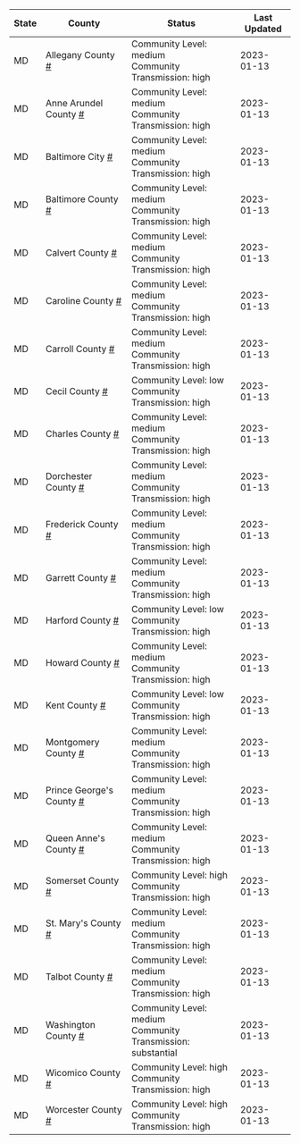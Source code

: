 State | County | Status | Last Updated
--- | --- | --- | --- 
MD | Allegany County <a href="#allegany_county">#</a> | <a name="allegany_county"></a>Community Level: medium<br/>Community Transmission: high | 2023-01-13
MD | Anne Arundel County <a href="#anne_arundel_county">#</a> | <a name="anne_arundel_county"></a>Community Level: medium<br/>Community Transmission: high | 2023-01-13
MD | Baltimore City <a href="#baltimore_city">#</a> | <a name="baltimore_city"></a>Community Level: medium<br/>Community Transmission: high | 2023-01-13
MD | Baltimore County <a href="#baltimore_county">#</a> | <a name="baltimore_county"></a>Community Level: medium<br/>Community Transmission: high | 2023-01-13
MD | Calvert County <a href="#calvert_county">#</a> | <a name="calvert_county"></a>Community Level: medium<br/>Community Transmission: high | 2023-01-13
MD | Caroline County <a href="#caroline_county">#</a> | <a name="caroline_county"></a>Community Level: medium<br/>Community Transmission: high | 2023-01-13
MD | Carroll County <a href="#carroll_county">#</a> | <a name="carroll_county"></a>Community Level: medium<br/>Community Transmission: high | 2023-01-13
MD | Cecil County <a href="#cecil_county">#</a> | <a name="cecil_county"></a>Community Level: low<br/>Community Transmission: high | 2023-01-13
MD | Charles County <a href="#charles_county">#</a> | <a name="charles_county"></a>Community Level: medium<br/>Community Transmission: high | 2023-01-13
MD | Dorchester County <a href="#dorchester_county">#</a> | <a name="dorchester_county"></a>Community Level: medium<br/>Community Transmission: high | 2023-01-13
MD | Frederick County <a href="#frederick_county">#</a> | <a name="frederick_county"></a>Community Level: medium<br/>Community Transmission: high | 2023-01-13
MD | Garrett County <a href="#garrett_county">#</a> | <a name="garrett_county"></a>Community Level: medium<br/>Community Transmission: high | 2023-01-13
MD | Harford County <a href="#harford_county">#</a> | <a name="harford_county"></a>Community Level: low<br/>Community Transmission: high | 2023-01-13
MD | Howard County <a href="#howard_county">#</a> | <a name="howard_county"></a>Community Level: medium<br/>Community Transmission: high | 2023-01-13
MD | Kent County <a href="#kent_county">#</a> | <a name="kent_county"></a>Community Level: low<br/>Community Transmission: high | 2023-01-13
MD | Montgomery County <a href="#montgomery_county">#</a> | <a name="montgomery_county"></a>Community Level: medium<br/>Community Transmission: high | 2023-01-13
MD | Prince George's County <a href="#prince_george's_county">#</a> | <a name="prince_george's_county"></a>Community Level: medium<br/>Community Transmission: high | 2023-01-13
MD | Queen Anne's County <a href="#queen_anne's_county">#</a> | <a name="queen_anne's_county"></a>Community Level: medium<br/>Community Transmission: high | 2023-01-13
MD | Somerset County <a href="#somerset_county">#</a> | <a name="somerset_county"></a>Community Level: high<br/>Community Transmission: high | 2023-01-13
MD | St. Mary's County <a href="#st._mary's_county">#</a> | <a name="st._mary's_county"></a>Community Level: medium<br/>Community Transmission: high | 2023-01-13
MD | Talbot County <a href="#talbot_county">#</a> | <a name="talbot_county"></a>Community Level: medium<br/>Community Transmission: high | 2023-01-13
MD | Washington County <a href="#washington_county">#</a> | <a name="washington_county"></a>Community Level: medium<br/>Community Transmission: substantial | 2023-01-13
MD | Wicomico County <a href="#wicomico_county">#</a> | <a name="wicomico_county"></a>Community Level: high<br/>Community Transmission: high | 2023-01-13
MD | Worcester County <a href="#worcester_county">#</a> | <a name="worcester_county"></a>Community Level: high<br/>Community Transmission: high | 2023-01-13
